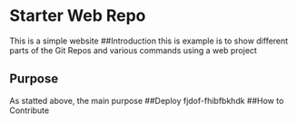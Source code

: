 # Starter Web Repo
This is a simple website
##Introduction
this is example is to show different parts 
of the  Git Repos and various commands
using a web project

## Purpose
As statted above, the main purpose
##Deploy
fjdof-fhibfbkhdk
##How to Contribute